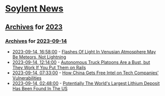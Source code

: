 # [Soylent News](../../../README.md)

## [Archives](../../index.md) for [2023](../index.md)

### [Archives](../../index.md) for [2023-09-14](index.md)

* [2023-09-14, 16:58:00](https://soylentnews.org/article.pl?sid=23/09/13/0330222&from=rss) - [Flashes Of Light In Venusian Atmosphere May Be Meteors, Not Lightning](https://soylentnews.org/article.pl?sid=23/09/13/0330222&from=rss)
* [2023-09-14, 12:14:00](https://soylentnews.org/article.pl?sid=23/09/13/0325201&from=rss) - [Autonomous Truck Platoons Are a Bust, but They Work If You Put Them on Rails](https://soylentnews.org/article.pl?sid=23/09/13/0325201&from=rss)
* [2023-09-14, 07:33:00](https://soylentnews.org/article.pl?sid=23/09/13/034240&from=rss) - [How China Gets Free Intel on Tech Companies’ Vulnerabilities](https://soylentnews.org/article.pl?sid=23/09/13/034240&from=rss)
* [2023-09-14, 02:48:00](https://soylentnews.org/article.pl?sid=23/09/13/030256&from=rss) - [Potentially The World's Largest Lithium Deposit Has Been Found In The US](https://soylentnews.org/article.pl?sid=23/09/13/030256&from=rss)
